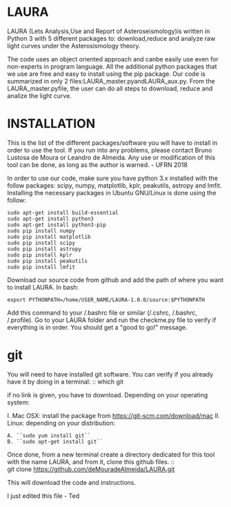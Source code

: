 # LAURA
LAURA (Lets Analysis,Use and Report of Asteroseismology)is written in Python 3 with 5 different packages to: download,reduce  and  analyze  raw  light  curves  under  the  Asterosismology theory. 

The code uses an object oriented approach and canbe  easily  use  even  for  non-experts  in  program  language.  All the  additional  python  packages  that  we  use  are  free  and  easy to  install  using  the  pip  package.  Our  code  is  summarized  in only 2 files:LAURA_master.pyandLAURA_aux.py. From the LAURA_master.pyfile, the user can do all steps to download, reduce and analize the light curve.


# INSTALLATION

This is the list of the different packages/software you will have to install in order to 
use the tool.
If you run into any problems, please contact Bruno Lustosa de Moura or Leandro de Almeida.
Any use or modification of this tool can be done, as long as the author is warned. - UFRN 2018

In order to use our code, make sure you have python 3.x installed with the follow packages:
scipy, numpy, matplotlib, kplr, peakutils, astropy and lmfit. Installing the 
necessary packages in Ubuntu GNU/Linux is done using the follow:


    sudo apt-get install build-essential
    sudo apt-get install python3
    sudo apt-get install python3-pip
    sudo pip install numpy
    sudo pip install matplotlib
    sudo pip install scipy
    sudo pip install astropy
    sudo pip install kplr
    sudo pip install peakutils
    sudo pip install lmfit

Download our source code from github and add the path of where you want to install LAURA. In bash:

    export PYTHONPATH=/home/USER_NAME/LAURA-1.0.0/source:$PYTHONPATH

Add this command to your /.bashrc file or similar (/.cshrc, /.bashrc, /.profile). Go to your
LAURA folder and run the checkme.py file to verify if everything is in order. You should get 
a "good to go!" message.

git
===

You will need to have installed git software. You can verify if you
already have it by doing in a terminal: ::
   which git

if no link is given, you have to download. Depending on your operating system:

I. Mac OSX: install the package from https://git-scm.com/download/mac
II. Linux: depending on your distribution:

    A. ``sudo yum install git``
    B. ``sudo apt-get install git``

Once done, from a new terminal create a directory dedicated for
this tool with the name LAURA, and from it, clone this github files.
::   
   git clone https://github.com/deMouradeAlmeida/LAURA.git

This will download the code and instructions.

I just edited this file - Ted

